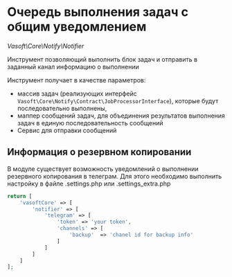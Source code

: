 # Очередь выполнения задач с общим уведомлением

*Vasoft\Core\Notify\Notifier*

Инструмент позволяющий выполнить блок задач и отправить в заданный канал информацию о выполнении

Инструмент получает в качестве параметров:
- массив задач (реализующих интерфейс `Vasoft\Core\Notify\Contract\JobProcessorInterface`), которые будут последовательно выполнены,
- маппер сообщений задач, для объединения результатов выполнения задач в единую последовательность сообщений
- Сервис для отправки сообщений

## Информация о резервном копировании

В модуле существует возможность уведомлений о выполнении резервного копирования в телеграм. 
Для этого необходимо выполнить настройку в файле .settings.php или .settings_extra.php

```php
return [
    'vasoftCore' => [
        'notifier' => [
            'telegram' => [
                'token' => 'your token',
                'channels' => [
                    'backup'  => 'chanel id for backup info'                
                ]                           
            ]           
        ]       
    ]
];
```
